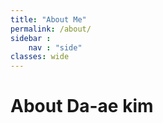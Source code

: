 ```yaml
---
title: "About Me"
permalink: /about/
sidebar : 
    nav : "side"
classes: wide
---
```

# About Da-ae kim
